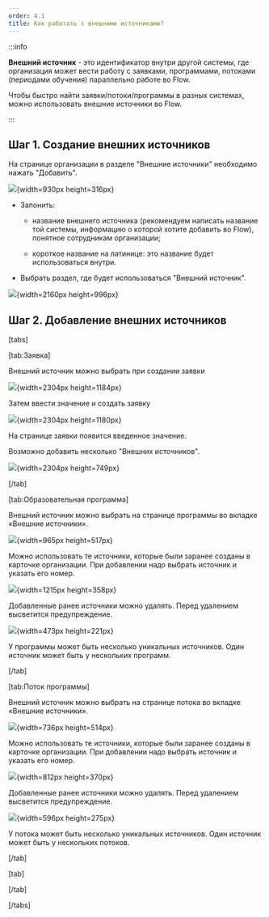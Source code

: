 ```yaml
---
order: 4.1
title: Как работать с внешними источниками?
---
```


:::info 

**Внешний источник** - это идентификатор внутри другой системы, где организация может вести работу с заявками, программами, потоками (периодами обучения) параллельно работе во Flow.

Чтобы быстро найти заявки/потоки/программы в разных системах, можно использовать внешние источники во Flow.

:::

## Шаг 1. Создание внешних источников

На странице организации в разделе "Внешние источники" необходимо нажать "Добавить".

![](./kak-rabotat-s-vneshnimi-istochniki.png){width=930px height=316px}

-  Запонить:

   -  название внешнего источника (рекомендуем написать название той системы, информацию о которой хотите добавить во Flow), понятное сотрудникам организации;

   -  короткое название на латинице: это название будет использоваться внутри.

-  Выбрать раздел, где будет использоваться "Внешний источник".

![](./kak-rabotat-s-vneshnimi-istochniki.jpeg){width=2160px height=996px}

## **Шаг 2. Добавление внешних источников**

[tabs]

[tab:Заявка]

Внешний источник можно выбрать при создании заявки

![](./kak-rabotat-s-vneshnimi-istochniki-2.jpeg){width=2304px height=1184px}

Затем ввести значение и создать заявку

![](./kak-rabotat-s-vneshnimi-istochniki-3.jpeg){width=2304px height=1180px}

На странице заявки появится введенное значение.

Возможно добавить несколько "Внешних источников".

![](./kak-rabotat-s-vneshnimi-istochniki-4.jpeg){width=2304px height=749px}

[/tab]

[tab:Образовательная программа]

Внешний источник можно выбрать на странице программы во вкладке «Внешние источники».

![](./kak-rabotat-s-vneshnimi-istochniki-5.png){width=965px height=517px}

Можно использовать те источники, которые были заранее созданы в карточке организации. При добавлении надо выбрать источник и указать его номер. 

![](./kak-rabotat-s-vneshnimi-istochniki-6.png){width=1215px height=358px}

Добавленные ранее источники можно удалять. Перед удалением высветится предупреждение.

![](./kak-rabotat-s-vneshnimi-istochniki-7.png){width=473px height=221px}

У программы может быть несколько уникальных источников. Один источник может быть у нескольких программ.

[/tab]

[tab:Поток программы]

Внешний источник можно выбрать на странице потока во вкладке «Внешние источники».

![](./kak-rabotat-s-vneshnimi-istochniki-2.png){width=736px height=514px}

Можно использовать те источники, которые были заранее созданы в карточке организации. При добавлении надо выбрать источник и указать его номер. 

![](./kak-rabotat-s-vneshnimi-istochniki-3.png){width=812px height=370px}

Добавленные ранее источники можно удалять. Перед удалением высветится предупреждение.

![](./kak-rabotat-s-vneshnimi-istochniki-4.png){width=596px height=275px}

У потока может быть несколько уникальных источников. Один источник может быть у нескольких потоков.

[/tab]

[tab]



[/tab]

[/tabs]


